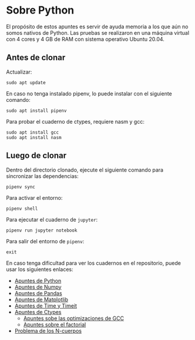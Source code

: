 # Sobre Python
El propósito de estos apuntes es servir de ayuda memoria a los que aún no somos nativos de Python. Las pruebas se realizaron en una máquina virtual con 4 cores y 4 GB de RAM con sistema operativo Ubuntu 20.04.

## Antes de clonar

Actualizar:

```
sudo apt update
```

En caso no tenga instalado pipenv, lo puede instalar con el siguiente comando:

```
sudo apt install pipenv
```

Para probar el cuaderno de ctypes, requiere nasm y gcc:

```
sudo apt install gcc
sudo apt install nasm
```

## Luego de clonar

Dentro del directorio clonado, ejecute el siguiente comando para sincronizar las dependencias:

```
pipenv sync
```

Para activar el entorno:

```
pipenv shell
```

Para ejecutar el cuaderno de `jupyter`:

```
pipenv run jupyter notebook
```

Para salir del entorno de `pipenv`:

```
exit
```

En caso tenga dificultad para ver los cuadernos en el repositorio, puede usar los siguientes enlaces:
  * [Apuntes de Python](https://nbviewer.jupyter.org/github/stefano-andre/sobre-python/blob/main/python-general.ipynb)
  * [Apuntes de Numpy](https://nbviewer.jupyter.org/github/stefano-andre/sobre-python/blob/main/numpy-general.ipynb)
  * [Apuntes de Pandas](https://nbviewer.jupyter.org/github/stefano-andre/sobre-python/blob/main/pandas-general.ipynb)
  * [Apuntes de Matplotlib](https://nbviewer.jupyter.org/github/stefano-andre/sobre-python/blob/main/matplotlib-general.ipynb)
  * [Apuntes de Time y Timeit](https://nbviewer.jupyter.org/github/stefano-andre/sobre-python/blob/main/python-timing.ipynb)
  * [Apuntes de Ctypes](https://nbviewer.jupyter.org/github/stefano-andre/sobre-python/blob/main/python-ctypes.ipynb)
      * [Apuntes sobe las optimizaciones de GCC](https://nbviewer.jupyter.org/github/stefano-andre/sobre-python/blob/main/gcc-optis.ipynb)
      * [Apuntes sobre el factorial](https://nbviewer.jupyter.org/github/stefano-andre/sobre-python/blob/main/factorial.ipynb)
  * [Problema de los N-cuerpos](https://nbviewer.jupyter.org/github/stefano-andre/sobre-python/blob/main/euler-nbprob.ipynb)
